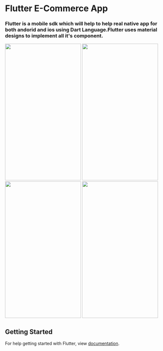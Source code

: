 # Flutter E-Commerce App

### Flutter is a mobile sdk which will help to help real native app for both andorid and ios using Dart Language.Flutter uses material designs to implement all it's component.

<img src="https://github.com/octivia/E-commerce/blob/master/Upload_Image/Screenshot_20190113-153759.png" alt="" width="250" height="450" >
<img src="https://github.com/octivia/E-commerce/blob/master/Upload_Image/Screenshot_20190113-153803.png" alt="" width="250" height="450" >
<img src="https://github.com/octivia/E-commerce/blob/master/Upload_Image/Screenshot_20190113-153813.png" alt="" width="250" height="450" >
<img src="https://github.com/octivia/E-commerce/blob/master/Upload_Image/Screenshot_20190113-153822.png" alt="" width="250" height="450" >


## Getting Started

For help getting started with Flutter, view 
[documentation](https://flutter.io/).
